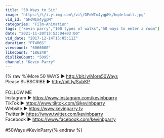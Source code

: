 ```yaml
---
title: "50 Ways to Sit"
image: "https:\/\/i.ytimg.com\/vi\/GFdWIm4ygpM\/hqdefault.jpg"
vid_id: "GFdWIm4ygpM"
categories: "Film-Animation"
tags: ["kevin parry","100 types of walks","50 ways to enter a room"]
date: "2021-11-20T13:53:04+03:00"
vid_date: "2017-12-14T15:05:11Z"
duration: "PT4M6S"
viewcount: "6066000"
likeCount: "186240"
dislikeCount: "5095"
channel: "Kevin Parry"
---
```

{% raw %}More 50 WAYS ► <a rel="nofollow" target="blank" href="http://bit.ly/More50Ways">http://bit.ly/More50Ways</a><br />Please SUBSCRIBE ► <a rel="nofollow" target="blank" href="http://bit.ly/SubKP">http://bit.ly/SubKP</a><br /><br />FOLLOW ME<br />Instagram ► <a rel="nofollow" target="blank" href="https://www.instagram.com/kevinbparry">https://www.instagram.com/kevinbparry</a><br />TikTok ► <a rel="nofollow" target="blank" href="https://www.tiktok.com/@kevinbparry">https://www.tiktok.com/@kevinbparry</a><br />Website ► <a rel="nofollow" target="blank" href="https://www.kevinparry.tv">https://www.kevinparry.tv</a><br />Twitter ► <a rel="nofollow" target="blank" href="https://www.twitter.com/kevinbparry">https://www.twitter.com/kevinbparry</a><br />Facebook ► <a rel="nofollow" target="blank" href="https://www.facebook.com/kevinbparry">https://www.facebook.com/kevinbparry</a><br /><br />#50Ways #KevinParry{% endraw %}
